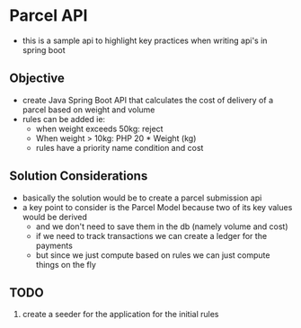 # Parcel API
- this is a sample api to highlight key practices when writing api's in spring boot
## Objective
- create Java Spring Boot API that calculates the cost of delivery of a parcel based on weight and volume
- rules can be added ie:
  - when weight exceeds 50kg: reject
  - When weight > 10kg: PHP 20 * Weight (kg)
  - rules have a priority name condition and cost

## Solution Considerations
- basically the solution would be to create a parcel submission api
- a key point to consider is the Parcel Model because two of its key values would be derived 
  - and we don't need to save them in the db (namely volume and cost)
  - if we need to track transactions we can create a ledger for the payments 
  - but since we just compute based on rules we can just compute things on the fly

## TODO
1. create a seeder for the application for the initial rules
